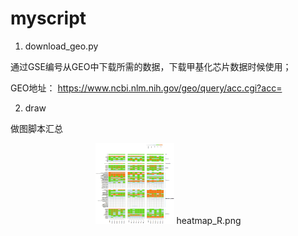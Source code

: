 # myscript

1.	download_geo.py

通过GSE编号从GEO中下载所需的数据，下载甲基化芯片数据时候使用；

GEO地址： https://www.ncbi.nlm.nih.gov/geo/query/acc.cgi?acc=

2.  draw

做图脚本汇总
<center>
<img src="https://raw.githubusercontent.com/redpanda2017/myscript/master/draw/heatmap_R/heatmap_r.png" width="25%" height="25%" />
 heatmap_R.png
</center>

